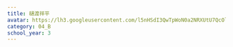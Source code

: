 ```yaml
---
title: 樋渡祥平
avatar: https://lh3.googleusercontent.com/l5nHSdI3QwTpWoN0a2NRXUtU7QcOl0blWEFtGtexZlcseytt7seVi5S6UHNnWx3SUZKyLUzKV_IZGIYKvDUwGG7ZhtYyVTfhM3lcUkXQO9_r3rUEXlPYYuTtOnXCDZTg-5v8nNnEyJrKNghXI3vqq-WLHssv1h8LhO3CZXv9_fYlJgMZnss8C6KoS9dOE_miaOc4164zw18o11yEGLcD8dp7J392RcGWadWMNyNUV5AsFyAHHKkhoahYZ-FI8aONbP0mQ7S0qTYQSt3WM0Eox-s7IykGjPzMBX_jurJTY7jXXQherr1QOIv5mFIGKDUUt-9proFBGvPNzl2KnD5oljq5EJiyX4JhxjZcWb_1tjZrbL8pr30bnP5nlYrl0_z91k6HkQOuwhNH5k91ET229hQEcctV-BPMfNiexndp990QfBLFbAVjBMzwtjsdk-lJNHjZT4KvjgPpooAab3f7L_VXVGl6a0zDOX88JddNn-smluhs_CD8ak4JkygtRNZXJXo70VZN6Iu5CYMK7dxH-cBZyMGSYoB9MYgGMxuFCVRYrDno3Nf-1Vcx_GfyChdJfQZU2P82cInm00Bd5OTyDATbRgoBmeyGCB4P51QXquBRfxZd9mwK8dZSOMMnT8I9t_ZTDSgsFTQRqBPeAotzADz5xkugk9nNVIrKAo5rxjw=p-s300
category: 04_B
school_year: 3
---
```

